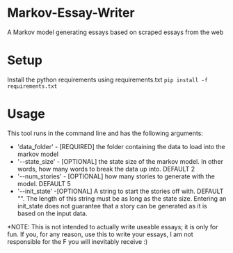 # Markov-Essay-Writer
A Markov model generating essays based on scraped essays from the web

# Setup
Install the python requirements using requirements.txt
`pip install -f requirements.txt`

# Usage
This tool runs in the command line and has the following arguments:
- 'data_folder' - [REQUIRED] the folder containing the data to load into the markov model
- '--state_size' - [OPTIONAL] the state size of the markov model. In other words, how many words to break the data up into. DEFAULT 2
- '--num_stories' - [OPTIONAL] how many stories to generate with the model. DEFAULT 5
- '--init_state' -[OPTIONAL] A string to start the stories off with. DEFAULT "". The length of this string must be as long as the state size. Entering an init_state does not guarantee that a story can be generated as it is based on the input data.


*NOTE: This is not intended to actually write useable essays; it is only for fun. If you, for any reason, use this to write your essays, I am not responsible for the F you will inevitably receive :) 
